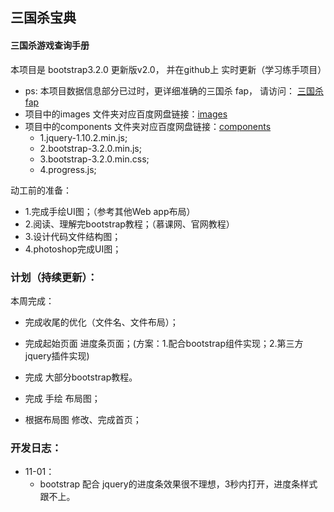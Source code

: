 
## 三国杀宝典

#### 三国杀游戏查询手册

本项目是 bootstrap3.2.0 更新版v2.0，
并在github上 实时更新（学习练手项目）

* ps: 本项目数据信息部分已过时，更详细准确的三国杀 fap， 请访问： [三国杀fap](http://dadao.net/sgs/#) 
* 项目中的images 文件夹对应百度网盘链接：[images](http://pan.baidu.com/s/1sjmEicd) 
* 项目中的components 文件夹对应百度网盘链接：[components](http://pan.baidu.com/s/1i3yzO93)
  * 1.jquery-1.10.2.min.js; 
  * 2.bootstrap-3.2.0.min.js; 
  * 3.bootstrap-3.2.0.min.css;
  * 4.progress.js;


动工前的准备：
* 1.完成手绘UI图；（参考其他Web app布局）
* 2.阅读、理解完bootstrap教程；（慕课网、官网教程）
* 3.设计代码文件结构图；
* 4.photoshop完成UI图；

### 计划（持续更新）：

本周完成：
* 完成收尾的优化（文件名、文件布局）；
* 完成起始页面 进度条页面；(方案：1.配合bootstrap组件实现；2.第三方jquery插件实现)
* 完成 大部分bootstrap教程。

* 完成 手绘 布局图；
* 根据布局图 修改、完成首页；


### 开发日志：
* 11-01：
  * bootstrap 配合 jquery的进度条效果很不理想，3秒内打开，进度条样式跟不上。
